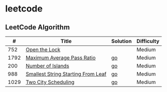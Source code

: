 # leetcode

## LeetCode Algorithm

| # | Title | Solution | Difficulty |
|---| ----- | -------- | ---------- |
|752|[Open the Lock](https://leetcode.com/problems/open-the-lock/description/)||Medium|
|1792|[Maximum Average Pass Ratio](https://leetcode.com/problems/maximum-average-pass-ratio/description/)|[go](https://github.com/Rayui1225/leetcode/blob/main/Algorithm/Maximum%20Average%20Pass%20Ratio.go)|Medium|
|200|[Number of Islands](https://leetcode.com/problems/number-of-islands/description/?envType=daily-question&envId=2024-04-19)|[go](https://github.com/Rayui1225/leetcode/blob/main/Algorithm/Number%20of%20Islands.go)|Medium|
|988|[Smallest String Starting From Leaf](https://leetcode.com/problems/smallest-string-starting-from-leaf/description/)|[go](https://github.com/Rayui1225/leetcode/blob/main/Algorithm/Smallest%20String%20Starting%20From%20Leaf.go)|Medium|
|1029| [Two City Scheduling](https://leetcode.com/problems/two-city-scheduling/description/)|[go](https://github.com/Rayui1225/leetcode/blob/main/Algorithm/twoCitySchedCost.go)|Medium|
